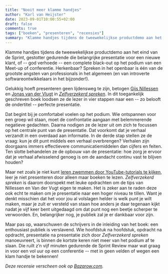 ```yaml
---
title: "Nooit meer klamme handjes"
author: "Karl van Heijster"
date: 2023-09-01T10:00:55+02:00
draft: false
comments: true
tags: ["boeken", "presenteren", "recensies"]
summary: "Klamme handjes tijdens de tweewekelijkse productdemo aan het eind van de Sprint, gestotter gedurende die belangrijke presentatie voor een nieuwe klant, of -- god verhoede -- een complete black-out op het podium van een Meet-up of conferentie. Herkenbaar? Spreken in het openbaar is één van de grootste angsten van professionals in het algemeen (en van introverte softwareontwikkelaars in het bijzonder!)."
---
```


Klamme handjes tijdens de tweewekelijkse productdemo aan het eind van de Sprint, gestotter gedurende die belangrijke presentatie voor een nieuwe klant, of -- god verhoede -- een complete black-out op het podium van een Meet-up of conferentie. Herkenbaar? Spreken in het openbaar is één van de grootste angsten van professionals in het algemeen (en van introverte softwareontwikkelaars in het bijzonder!).


Gelukkig hoeft presenteren geen lijdensweg te zijn, betogen [Gijs Nillessen](https://gijsnillessen.nl/over-gijs-nillessen/) en [Jonas van der Vlugt](https://nl.linkedin.com/in/jonas-van-der-vlugt-8b550112) in [*Zelfverzekerd spreken*](https://www.boom.nl/coaching/100-12822_Zelfverzekerd-spreken "'Zelfverzekerd spreken: In vier stappen naar de perfecte presentatie', uitgeverij Boom"). In dit toegankelijk geschreven boek loodsen ze de lezer in vier stappen naar een -- zo belooft de ondertitel -- perfecte presentatie. 


Dat begint bij je comfortabel voelen op het podium. Wie ontspannen voor een groep wil staan, moet de confrontatie aangaan met belemmerende negatieve gedachten. Daarna nodigen ze de lezer uit om zich te focussen op het centrale punt van de presentatie. Dat voorkomt dat je verhaal verzandt in een overdaad aan informatie. In de derde stap stellen ze de vraag: kun je dit punt middels een verhaal overbrengen? Verhalen zijn doorgaans immers effectievere communicatiemiddelen dan cijfers en feiten. Ten slotte behandelen ze de opbouw van de presentatie: hoe zorg je ervoor dat je verhaal afwisselend genoeg is om de aandacht continu vast te blijven houden?


Maar net zoals je niet kunt [leren zwemmen door YouTube-tutorials te kijken](https://www.youtube.com/watch?v=gh5mAtmeR3Y "'LEARN TO SWIM: TUTORIAL FOR BEGINNERS (THIS WORKS!)', SwimUp"), leer je niet presenteren door alleen maar boeken te lezen. *Zelfverzekerd spreken* is daarom doorspekt met leuke opdrachten om de tips van Nillessen en Van der Vugt eigen te maken. Het is zeker aan te raden deze ook echt te maken om je presentatie naar een hoger niveau te tillen. Want je denkt misschien dat het voor jou al volslagen helder is welk punt je wilt maken, maar je zult er versteld van staan hoe anders je daar tegenaan kijkt nadat je vijf keer bent uitgedaagd om dat punt nog een beetje scherper te verwoorden. En, belangrijker nog, je publiek zal je er dankbaar voor zijn. 


Maar pas op, waarschuwen de schrijvers in de inleiding van het boek: een enthousiast publiek is verslavend. Wie hoofdstuk na hoofdstuk, opdracht na opdracht, presentatie na presentatie zich door *Zelfverzekerd spreken* manoeuvreert, is binnen de kortste keren niet meer van het podium af te slaan. Die ruilt z’n vijf minuten gedurende de Sprint Review maar wat graag in voor een vol uur op een conferentie -- met in geen velden of wegen een klam handje te bekennen!


*Deze recensie verscheen ook op [Bazarow.com](https://bazarow.com/).*
